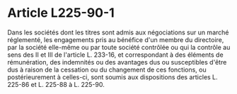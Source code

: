 # Article L225-90-1

Dans les sociétés dont les titres sont admis aux négociations sur un marché réglementé, les engagements pris au bénéfice d'un membre du directoire, par la société elle-même ou par toute société contrôlée ou qui la contrôle au sens des II et III de l'article L. 233-16, et correspondant à des éléments de rémunération, des indemnités ou des avantages dus ou susceptibles d'être dus à raison de la cessation ou du changement de ces fonctions, ou postérieurement à celles-ci, sont soumis aux dispositions des articles L. 225-86 et L. 225-88 à L. 225-90.
